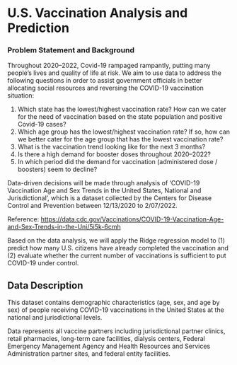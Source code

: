 # U.S. Vaccination Analysis and Prediction

### Problem Statement and Background

Throughout 2020–2022, Covid-19 rampaged rampantly, putting many people’s lives and quality of life at risk. We aim to use data to address the following questions in order to assist government officials in better allocating social resources and reversing the COVID-19 vaccination situation:

1. Which state has the lowest/highest vaccination rate? How can we cater for the need of vaccination based on the state population and positive Covid-19 cases?
2. Which age group has the lowest/highest vaccination rate? If so, how can we better cater for the age group that has the lowest vaccination rate?
3. What is the vaccination trend looking like for the next 3 months?
4. Is there a high demand for booster doses throughout 2020–2022?
5. In which period did the demand for vaccination (administered dose / boosters) seem to decline?

Data-driven decisions will be made through analysis of ‘COVID-19 Vaccination Age and Sex Trends in the United States, National and Jurisdictional’, which is a dataset collected by the Centers for Disease Control and Prevention between 12/13/2020 to 2/07/2022.

Reference: https://data.cdc.gov/Vaccinations/COVID-19-Vaccination-Age-and-Sex-Trends-in-the-Uni/5i5k-6cmh

Based on the data analysis, we will apply the Ridge regression model to (1) predict how many U.S. citizens have already completed the vaccination and (2) evaluate whether the current number of vaccinations is sufficient to put COVID-19 under control.

##  Data Description

This dataset contains demographic characteristics (age, sex, and age by sex) of people receiving COVID-19 vaccinations in the United States at the national and jurisdictional levels.

Data represents all vaccine partners including jurisdictional partner clinics, retail pharmacies, long-term care facilities, dialysis centers, Federal Emergency Management Agency and Health Resources and Services Administration partner sites, and federal entity facilities. 
